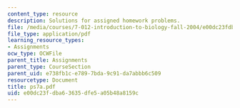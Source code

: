 ```yaml
---
content_type: resource
description: Solutions for assigned homework problems.
file: /media/courses/7-012-introduction-to-biology-fall-2004/e00dc23fdba63635dfe5a05b48a8159c_ps7a.pdf
file_type: application/pdf
learning_resource_types:
- Assignments
ocw_type: OCWFile
parent_title: Assignments
parent_type: CourseSection
parent_uid: e738fb1c-e789-7bda-9c91-da7abbb6c509
resourcetype: Document
title: ps7a.pdf
uid: e00dc23f-dba6-3635-dfe5-a05b48a8159c
---
```

